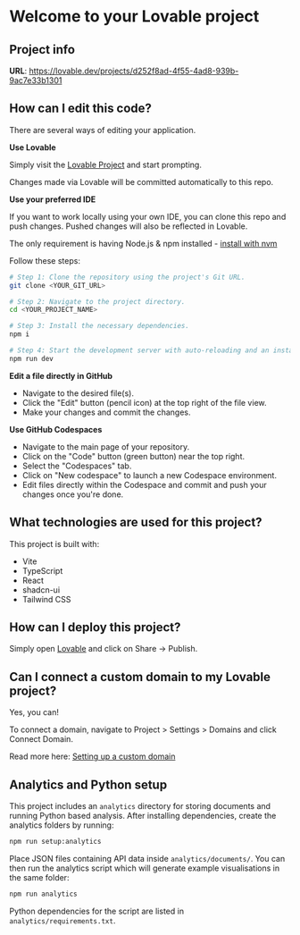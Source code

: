 # Welcome to your Lovable project

## Project info

**URL**: https://lovable.dev/projects/d252f8ad-4f55-4ad8-939b-9ac7e33b1301

## How can I edit this code?

There are several ways of editing your application.

**Use Lovable**

Simply visit the [Lovable Project](https://lovable.dev/projects/d252f8ad-4f55-4ad8-939b-9ac7e33b1301) and start prompting.

Changes made via Lovable will be committed automatically to this repo.

**Use your preferred IDE**

If you want to work locally using your own IDE, you can clone this repo and push changes. Pushed changes will also be reflected in Lovable.

The only requirement is having Node.js & npm installed - [install with nvm](https://github.com/nvm-sh/nvm#installing-and-updating)

Follow these steps:

```sh
# Step 1: Clone the repository using the project's Git URL.
git clone <YOUR_GIT_URL>

# Step 2: Navigate to the project directory.
cd <YOUR_PROJECT_NAME>

# Step 3: Install the necessary dependencies.
npm i

# Step 4: Start the development server with auto-reloading and an instant preview.
npm run dev
```

**Edit a file directly in GitHub**

- Navigate to the desired file(s).
- Click the "Edit" button (pencil icon) at the top right of the file view.
- Make your changes and commit the changes.

**Use GitHub Codespaces**

- Navigate to the main page of your repository.
- Click on the "Code" button (green button) near the top right.
- Select the "Codespaces" tab.
- Click on "New codespace" to launch a new Codespace environment.
- Edit files directly within the Codespace and commit and push your changes once you're done.

## What technologies are used for this project?

This project is built with:

- Vite
- TypeScript
- React
- shadcn-ui
- Tailwind CSS

## How can I deploy this project?

Simply open [Lovable](https://lovable.dev/projects/d252f8ad-4f55-4ad8-939b-9ac7e33b1301) and click on Share -> Publish.

## Can I connect a custom domain to my Lovable project?

Yes, you can!

To connect a domain, navigate to Project > Settings > Domains and click Connect Domain.

Read more here: [Setting up a custom domain](https://docs.lovable.dev/tips-tricks/custom-domain#step-by-step-guide)

## Analytics and Python setup

This project includes an `analytics` directory for storing documents and running Python based analysis. After installing dependencies, create the analytics folders by running:

```sh
npm run setup:analytics
```

Place JSON files containing API data inside `analytics/documents/`. You can then run the analytics script which will generate example visualisations in the same folder:

```sh
npm run analytics
```

Python dependencies for the script are listed in `analytics/requirements.txt`.
